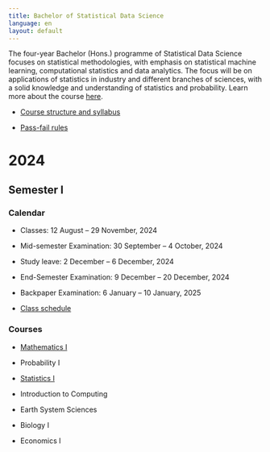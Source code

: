 ```yaml
---
title: Bachelor of Statistical Data Science
language: en
layout: default
---
```



The four-year Bachelor (Hons.) programme of Statistical Data Science
focuses on statistical methodologies, with emphasis on statistical
machine learning, computational statistics and data analytics. The
focus will be on applications of statistics in industry and different
branches of sciences, with a solid knowledge and understanding of
statistics and probability. Learn more about the course
[here](https://www.isical.ac.in/~deanweb/bsds.html).

* [Course structure and syllabus](http://www.isical.ac.in/~deanweb/BSDS-Syllabus-Year-2024.pdf)

* [Pass-fail rules](https://www.isical.ac.in/sites/default/files/pdf/BSDS-Pass-Fail-policy.pdf)


# 2024

## Semester I

### Calendar

* Classes: 12 August – 29 November, 2024

* Mid-semester Examination: 30 September – 4 October, 2024

* Study leave: 2 December – 6 December, 2024

* End-Semester Examination: 9 December – 20 December, 2024

* Backpaper Examination: 6 January – 10 January, 2025

* [Class schedule](https://calendar.google.com/calendar/u/3?cid=MmE2ZjBiYTcwNzQxMjJlMzY2MjE0YTEwMzYzMmE0YmViZGZmNjM2M2EzZWEwYTk5YzM3NTI5ZDg0NDkxNjI4MkBncm91cC5jYWxlbmRhci5nb29nbGUuY29t)


### Courses


* [Mathematics I](https://sites.google.com/view/parthanilroy/home/teaching/mathematics-i)

* Probability I

* [Statistics I](https://deepayan.github.io/BSDS/2024-01-DE/)

* Introduction to Computing

* Earth System Sciences

* Biology I

* Economics I

